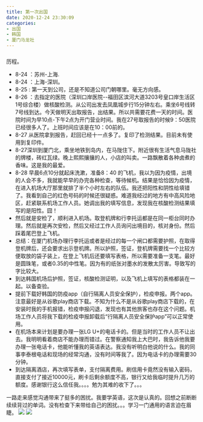 ```yaml
---
title: 第一次出国
date: 2020-12-24 23:30:09
categories:
- 出国
- 韩国
- 厦门马龙社
---
```

###
  历程。

* 8-24 ：苏州-上海.
* 8-24 ：上海-深圳。
* 8-25 :  第一天到公司，还是不知道公司门朝哪里。毫无方向感。
* 8-26 ：去指定的医院（深圳口岸医院--福田区滨河大道3203号皇口岸生活区1号综合楼）做核酸检测。从公司出发去凤凰城步行15分钟左右。乘坐6号线转7号线到达。今天做明天出取报告，出结果。所以共需要花费一天的时间。医院时间为早10点-下午2点为开门营业时间。我在27号取报告的时候9：50医院已经很多人了。上班时间应该是在10：00前的。
* 8-27 从医院拿到报告，赶回已经十一点多了。复印了检测结果。目前未有使用到复印件。
* 8-27深圳到厦门北，乘坐地铁到岛内，在马陇住下。附近很有生活气息马陇社的牌楼，砖红瓦绿。晚上熙熙攘攘的人，小店的叫卖。一路飘散着各种卤煮的香味。这是我的最爱。
* 8-28 早晨6点10分就起床洗漱，准备8：40 的飞机，我以为因为疫情，出境的人会不多，我就能早早的办完各种检查，等待候机。结果是恰恰因为疫情，在进入机场大厅那里就排了半个小时左右的队伍。我还把阳性和阴性给填错了。我看到自己的红色号码的时候还很疑惑。难道我经过的地方有中高风险地区，赶紧联系机场工作人员。她调出我的填写信息，发现我在核酸检测结果填写的是阳性。囧！
* 然后就是安检了，顺利进入机场。取登机牌和行李托运都是在同一柜台同时办理。然后就是再次安检，然后又经过工作人员询问出境目的，核对身份。然后踩着尾巴登上飞机。
* 总结：在厦门机场办理行李托运或者是经过的每一个闸口都需要护照，在取得登机牌后，还会要求出示登机牌。所以护照，签证，登机牌需要找一个比较方便取放的袋子装上，在登上飞机后还要填写表格，所以需要准备一支笔。最好是圆珠笔，或者0.35的中性笔。因为有的纸张对墨水的发散太厉害。导致写的字比较大。
* 到达韩国机场后护照，签证，核酸检测证明，以及飞机上填写的表格都装在一起。以备查验。
* 提前下载好韩国的防疫app（自行隔离人员安全保护），检疫申报。两个app。注意最好是从谷歌play商店下载。不知为什么不是从谷歌play商店下载的，在安装时我的手机报错，检疫申报闪退，发现也有其他旅客也存在这个问题。机场工作人员将我下载的检疫申报卸载后“行隔离人员安全保护app”可以正常使用。
* 在机场本来计划是要办理一张LG U+的电话卡的。但是当时的工作人员不让出去。我明明看着商店不能办理而错过。在警察通知我上大巴时，我告诉他我要办理一张电话卡，他能听懂我的英语表达。我没有听明白他说的什么。我的同事李泰根电话和现场的经常沟通，没有时间等我了。因为电话卡的办理需要30分钟。
* 到达隔离酒店，再次填写表单，支付隔离费用。刷信用卡竟然没有输入密码，直接支付了接近10000元，刷卡后剩余额度不高，银行又给我临时提升几万的额度。感谢银行这么信任我。。。。勉为其难的收下了。。。

一路走来感觉沟通带来了挺多的困扰。我要学英语，这次是认真的。回想之前断断续续背过的单词。没有检查下来带给自己的困扰。。。学习一门通用的语言迫在眉睫。
<a><img src="{{youge.icu}}/images/life/malong.png"></a>
<a><img src="{{youge.icu}}/images/life/renchuan.jpg"></a>


